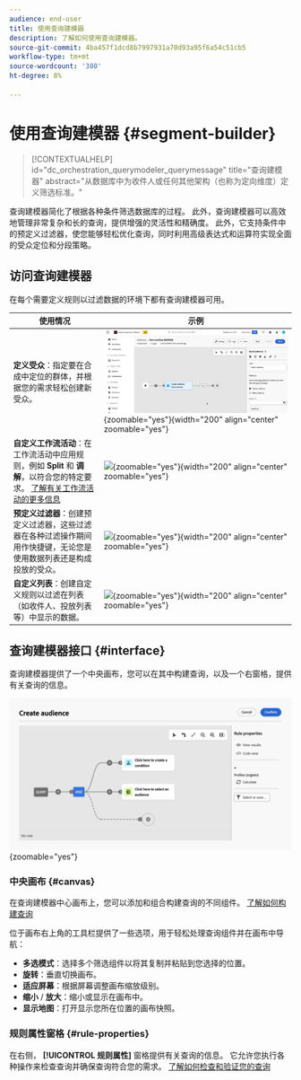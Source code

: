 ```yaml
---
audience: end-user
title: 使用查询建模器
description: 了解如何使用查询建模器。
source-git-commit: 4ba457f1dcd8b7997931a70d93a95f6a54c51cb5
workflow-type: tm+mt
source-wordcount: '380'
ht-degree: 8%

---
```


# 使用查询建模器 {#segment-builder}

>[!CONTEXTUALHELP]
>id="dc_orchestration_querymodeler_querymessage"
>title="查询建模器"
>abstract="从数据库中为收件人或任何其他架构（也称为定向维度）定义筛选标准。"

查询建模器简化了根据各种条件筛选数据库的过程。 此外，查询建模器可以高效地管理非常复杂和长的查询，提供增强的灵活性和精确度。 此外，它支持条件中的预定义过滤器，使您能够轻松优化查询，同时利用高级表达式和运算符实现全面的受众定位和分段策略。

## 访问查询建模器

在每个需要定义规则以过滤数据的环境下都有查询建模器可用。

| 使用情况 | 示例 |
|  ---  |  ---  |
| **定义受众**：指定要在合成中定位的群体，并根据您的需求轻松创建新受众。 | ![](assets/access-audience.png){zoomable="yes"}{width="200" align="center" zoomable="yes"} |
| **自定义工作流活动**：在工作流活动中应用规则，例如 **Split** 和 **调解**，以符合您的特定要求。 [了解有关工作流活动的更多信息](../compositions/activities/about-activities.md) | ![](assets/access-workflow.png){zoomable="yes"}{width="200" align="center" zoomable="yes"} |
| **预定义过滤器**：创建预定义过滤器，这些过滤器在各种过滤操作期间用作快捷键，无论您是使用数据列表还是构成投放的受众。 | ![](assets/access-predefined-filter.png){zoomable="yes"}{width="200" align="center" zoomable="yes"} |
| **自定义列表**：创建自定义规则以过滤在列表（如收件人、投放列表等）中显示的数据。 | ![](assets/access-lists.png){zoomable="yes"}{width="200" align="center" zoomable="yes"} |

## 查询建模器接口 {#interface}

查询建模器提供了一个中央画布，您可以在其中构建查询，以及一个右窗格，提供有关查询的信息。

![](assets/query-interface.png){zoomable="yes"}

### 中央画布 {#canvas}

在查询建模器中心画布上，您可以添加和组合构建查询的不同组件。 [了解如何构建查询](build-query.md)

位于画布右上角的工具栏提供了一些选项，用于轻松处理查询组件并在画布中导航：

* **多选模式**：选择多个筛选组件以将其复制并粘贴到您选择的位置。
* **旋转**：垂直切换画布。
* **适应屏幕**：根据屏幕调整画布缩放级别。
* **缩小** / **放大**：缩小或显示在画布中。
* **显示地图**：打开显示您所在位置的画布快照。

### 规则属性窗格 {#rule-properties}

在右侧， **[!UICONTROL 规则属性]** 窗格提供有关查询的信息。 它允许您执行各种操作来检查查询并确保查询符合您的需求。 [了解如何检查和验证您的查询](build-query.md#check-and-validate-your-query)
